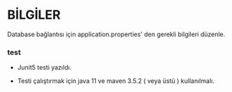 # BİLGİLER

Database bağlantısı için application.properties' den gerekli bilgileri düzenle.


### test

- Junit5 testi yazıldı.

- Testi çalıştırmak için java 11 ve maven 3.5.2 ( veya üstü ) kullanılmalı.